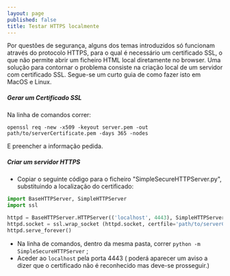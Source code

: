```yaml
---
layout: page
published: false
title: Testar HTTPS localmente
---
```

Por questões de segurança, alguns dos temas introduzidos só funcionam através do protocolo HTTPS, para o qual é necessário um certificado SSL, o que não permite abrir um ficheiro HTML local diretamente no browser.
Uma solução para contornar o problema consiste na criação local de um servidor com certificado SSL.
Segue-se um curto guia de como fazer isto em MacOS e Linux. 

##### Gerar um Certificado SSL
Na linha de comandos correr: 

```
openssl req -new -x509 -keyout server.pem -out path/to/serverCertificate.pem -days 365 -nodes
```
E preencher a informação pedida.

##### Criar um servidor HTTPS
- Copiar o seguinte código para o ficheiro "SimpleSecureHTTPServer.py", substituindo a localização do certificado:
 
```python
import BaseHTTPServer, SimpleHTTPServer
import ssl

httpd = BaseHTTPServer.HTTPServer(('localhost', 4443), SimpleHTTPServer.SimpleHTTPRequestHandler)
httpd.socket = ssl.wrap_socket (httpd.socket, certfile='path/to/serverCertificate.pem', server_side=True)
httpd.serve_forever()
```
- Na linha de comandos, dentro da mesma pasta, correr `python -m SimpleSecureHTTPServer` ;
- Aceder ao `localhost` pela porta 4443 (
poderá aparecer um aviso a dizer que o certificado não é reconhecido mas deve-se prosseguir.)

